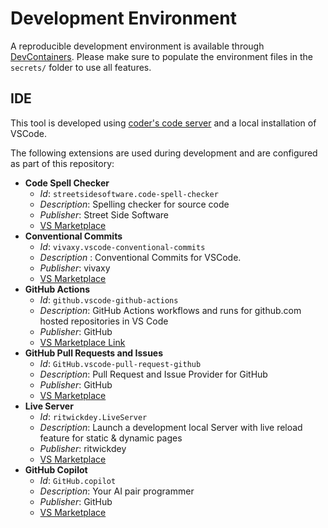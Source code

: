 # Development Environment

A reproducible development environment is available through [DevContainers](https://containers.dev/). Please make sure to populate the environment files in the `secrets/` folder to use all features.

## IDE

This tool is developed using [coder's code server](https://github.com/coder/code-server) and a local installation of VSCode.

The following extensions are used during development and are configured as part of this repository:

- **Code Spell Checker**
    - *Id*: `streetsidesoftware.code-spell-checker`
    - *Description*: Spelling checker for source code
    - *Publisher*: Street Side Software
    - [VS Marketplace](https://marketplace.visualstudio.com/items?itemName=streetsidesoftware.code-spell-checker)
- **Conventional Commits**
    - *Id*: `vivaxy.vscode-conventional-commits`
    - *Description* : Conventional Commits for VSCode.
    - *Publisher*: vivaxy
    - [VS Marketplace](https://marketplace.visualstudio.com/items?itemName=vivaxy.vscode-conventional-commits)
- **GitHub Actions**
    - *Id*: `github.vscode-github-actions`
    - *Description*: GitHub Actions workflows and runs for github.com hosted repositories in VS Code
    - *Publisher*: GitHub
    - [VS Marketplace Link](https://marketplace.visualstudio.com/items?itemName=GitHub.vscode-github-actions)
- **GitHub Pull Requests and Issues**
    - *Id*: `GitHub.vscode-pull-request-github`
    - *Description*: Pull Request and Issue Provider for GitHub
    - *Publisher*: GitHub
    - [VS Marketplace](https://open-vsx.org/vscode/item?itemName=GitHub.vscode-pull-request-github)
- **Live Server**
    - *Id*: `ritwickdey.LiveServer`
    - *Description*: Launch a development local Server with live reload feature for static & dynamic pages
    - *Publisher*: ritwickdey
    - [VS Marketplace](https://open-vsx.org/vscode/item?itemName=ritwickdey.LiveServer)
- **GitHub Copilot**
    - *Id*: `GitHub.copilot`
    - *Description*: Your AI pair programmer
    - *Publisher*: GitHub
    - [VS Marketplace](https://marketplace.visualstudio.com/items?itemName=GitHub.copilot)